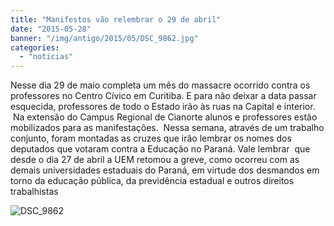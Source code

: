 ```yaml
---
title: "Manifestos vão relembrar o 29 de abril"
date: "2015-05-28"
banner: "/img/antigo/2015/05/DSC_9862.jpg"
categories: 
  - "noticias"
---
```




Nesse dia 29 de maio completa um mês do massacre ocorrido contra os professores no Centro Cívico em Curitiba. E para não deixar a data passar esquecida, professores de todo o Estado irão às ruas na Capital e interior.  Na extensão do Campus Regional de Cianorte alunos e professores estão mobilizados para as manifestações.  Nessa semana, através de um trabalho conjunto, foram montadas as cruzes que irão lembrar os nomes dos deputados que votaram contra a Educação no Paraná. Vale lembrar  que desde o dia 27 de abril a UEM retomou a greve, como ocorreu com as demais universidades estaduais do Paraná, em virtude dos desmandos em torno da educação pública, da previdência estadual e outros direitos trabalhistas

<!-- more -->

![DSC_9862](/img/antigo/2015/05/DSC_9862.jpg)
